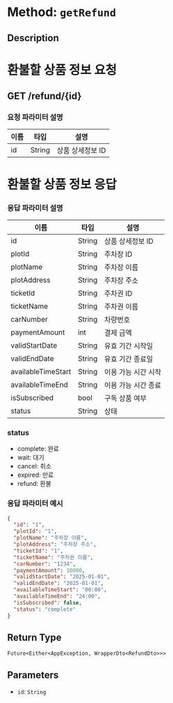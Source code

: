 # Method: `getRefund`

## Description

# 환불할 상품 정보 요청

 ## GET /refund/{id}

 ### 요청 파라미터 설명

  |이름|타입|설명|
  |-|-|-|
  |id|String|상품 상세정보 ID|

 # 환불할 상품 정보 응답

 ### 응답 파라미터 설명

  |이름|타입|설명|
  |-|-|-|
  |id|String|상품 상세정보 ID|
  |plotId|String|주차장 ID|
  |plotName|String|주차장 이름|
  |plotAddress|String|주차장 주소|
  |ticketId|String|주차권 ID|
  |ticketName|String|주차권 이름|
  |carNumber|String|차량번호|
  |paymentAmount|int|결제 금액|
  |validStartDate|String|유효 기간 시작일|
  |validEndDate|String|유효 기간 종료일|
  |availableTimeStart|String|이용 가능 시간 시작|
  |availableTimeEnd|String|이용 가능 시간 종료|
  |isSubscribed|bool|구독 상품 여부|
  |status|String|상태|

 ### status
 - complete: 완료
 - wait: 대기
 - cancel: 취소
 - expired: 만료
 - refund: 환불

 ### 응답 파라미터 예시

 ```json
 {
   "id": "1",
   "plotId": "1",
   "plotName": "주차장 이름",
   "plotAddress": "주차장 주소",
   "ticketId": "1",
   "ticketName": "주차권 이름",
   "carNumber": "1234",
   "paymentAmount": 10000,
   "validStartDate": "2025-01-01",
   "validEndDate": "2025-01-01",
   "availableTimeStart": "00:00",
   "availableTimeEnd": "24:00",
   "isSubscribed": false,
   "status": "complete"
 }
 ```

## Return Type
`Future<Either<AppException, WrapperDto<RefundDto>>>`

## Parameters

- `id`: `String`
